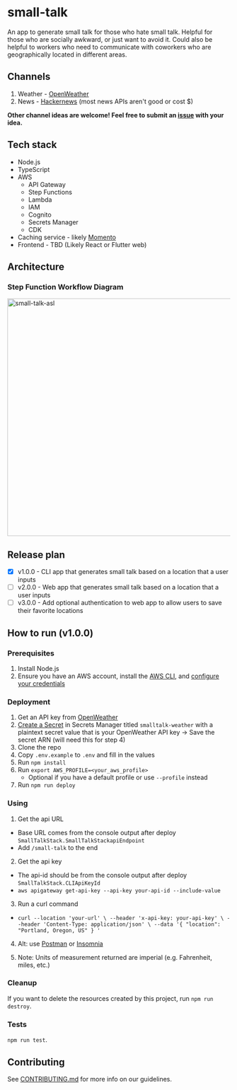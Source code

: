 # small-talk

An app to generate small talk for those who hate small talk. Helpful for those who are socially awkward, or just want to avoid it. Could also be helpful to workers who need to communicate with coworkers who are geographically located in different areas.

## Channels

1. Weather - [OpenWeather](https://openweathermap.org/api)
2. News - [Hackernews](https://news.ycombinator.com/) (most news APIs aren't good or cost $)

**Other channel ideas are welcome! Feel free to submit an [issue](https://github.com/deeheber/small-talk/issues) with your idea.**

## Tech stack

- Node.js
- TypeScript
- AWS
  - API Gateway
  - Step Functions
  - Lambda
  - IAM
  - Cognito
  - Secrets Manager
  - CDK
- Caching service - likely [Momento](https://www.gomomento.com/)
- Frontend - TBD (Likely React or Flutter web)

## Architecture

### Step Function Workflow Diagram

<img width="537" alt="small-talk-asl" src="https://github.com/deeheber/small-talk/assets/12616554/fff34b51-e832-4f1d-835b-046f4c7eb4eb">

## Release plan

- [x] v1.0.0 - CLI app that generates small talk based on a location that a user inputs
- [ ] v2.0.0 - Web app that generates small talk based on a location that a user inputs
- [ ] v3.0.0 - Add optional authentication to web app to allow users to save their favorite locations

## How to run (v1.0.0)

### Prerequisites

1. Install Node.js
2. Ensure you have an AWS account, install the [AWS CLI](https://docs.aws.amazon.com/cli/latest/userguide/getting-started-install.html), and [configure your credentials](https://docs.aws.amazon.com/cli/latest/userguide/cli-configure-quickstart.html)

### Deployment

1. Get an API key from [OpenWeather](https://openweathermap.org/api)
2. [Create a Secret](https://docs.aws.amazon.com/secretsmanager/latest/userguide/create_secret.html) in Secrets Manager titled `smalltalk-weather` with a plaintext secret value that is your OpenWeather API key -> Save the secret ARN (will need this for step 4)
3. Clone the repo
4. Copy `.env.example` to `.env` and fill in the values
5. Run `npm install`
6. Run `export AWS_PROFILE=<your_aws_profile>`
   - Optional if you have a default profile or use `--profile` instead
7. Run `npm run deploy`

### Using

1. Get the api URL

- Base URL comes from the console output after deploy `SmallTalkStack.SmallTalkStackapiEndpoint`
- Add `/small-talk` to the end

2. Get the api key

- The api-id should be from the console output after deploy `SmallTalkStack.CLIApiKeyId`
- `aws apigateway get-api-key --api-key your-api-id --include-value`

3. Run a curl command

- `curl --location 'your-url' \
--header 'x-api-key: your-api-key' \
--header 'Content-Type: application/json' \
--data '{
    "location": "Portland, Oregon, US"
}
'`

4. Alt: use [Postman](https://www.postman.com/) or [Insomnia](https://insomnia.rest/)

5. Note: Units of measurement returned are imperial (e.g. Fahrenheit, miles, etc.)

### Cleanup

If you want to delete the resources created by this project, run `npm run destroy`.

### Tests

`npm run test`.

## Contributing

See [CONTRIBUTING.md](https://github.com/deeheber/small-talk/blob/main/CONTRIBUTING.md) for more info on our guidelines.
